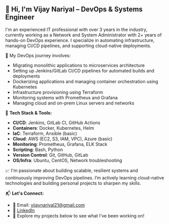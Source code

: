 ## 👋 Hi, I'm Vijay Nariyal – DevOps & Systems Engineer

I'm an experienced IT professional with over 3 years in the industry, currently working as a Network and System Administrator with 2+ years of hands-on DevOps experience. I specialize in automating infrastructure, managing CI/CD pipelines, and supporting cloud-native deployments.

🚀 My DevOps journey involves:
- Migrating monolithic applications to microservices architecture
- Setting up Jenkins/GitLab CI/CD pipelines for automated builds and deployments
- Dockerizing applications and managing container orchestration using Kubernetes
- Infrastructure provisioning using Terraform
- Monitoring systems with Prometheus and Grafana
- Managing cloud and on-prem Linux servers and networks

🔧 **Tech Stack & Tools:**
- **CI/CD**: Jenkins, GitLab CI, GitHub Actions
- **Containers**: Docker, Kubernetes, Helm
- **IaC**: Terraform, Ansible (basic)
- **Cloud**: AWS (EC2, S3, IAM, VPC), Azure (basic)
- **Monitoring**: Prometheus, Grafana, ELK Stack
- **Scripting**: Bash, Python
- **Version Control**: Git, GitHub, GitLab
- **OS/Infra**: Ubuntu, CentOS, Network troubleshooting

📈 I'm passionate about building scalable, resilient systems and continuously improving DevOps pipelines. I’m actively learning cloud-native technologies and building personal projects to sharpen my skills.

📬 **Let's Connect:**
- 📧 Email: vijaynariyal21@gmail.com
- 🔗 [LinkedIn](https://linkedin.com/in/vijaynariyal)
- 🧰 Explore my projects below to see what I’ve been working on!


<!---
VijayNariyal/VijayNariyal is a ✨ special ✨ repository because its `README.md` (this file) appears on your GitHub profile.
You can click the Preview link to take a look at your changes.
--->
